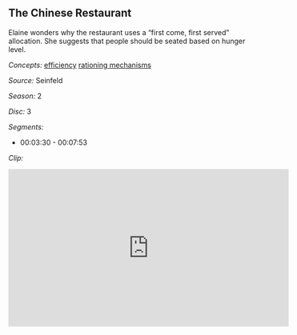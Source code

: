 ## The Chinese Restaurant

Elaine wonders why the restaurant uses a “first come, first served” allocation.  She suggests that people should be seated based on hunger level.

*Concepts:*
[efficiency](/concept/efficiency/)
[rationing mechanisms](/concept/rationing-mechanisms/)

*Source:* Seinfeld

*Season:* 2

*Disc:* 3

*Segments:*

 * 00:03:30 - 00:07:53

*Clip:*

<iframe width="560" height="315" src="https://criticalcommons.org/embed?m=809fkpX8T" frameborder="0" allowfullscreen></iframe>
